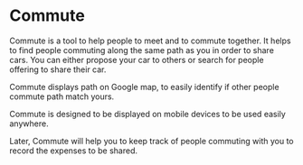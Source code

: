 Commute
=======

Commute is a tool to help people to meet and to commute together. It helps to find people commuting along the same path as you in order to share cars. You can either propose your car to others or search for people offering to share their car.
 
Commute displays path on Google map, to easily identify if other people commute path match yours.
 
Commute is designed to be displayed on mobile devices to be used easily anywhere.
 
Later, Commute will help you to keep track of people commuting with you to record the expenses to be shared.
